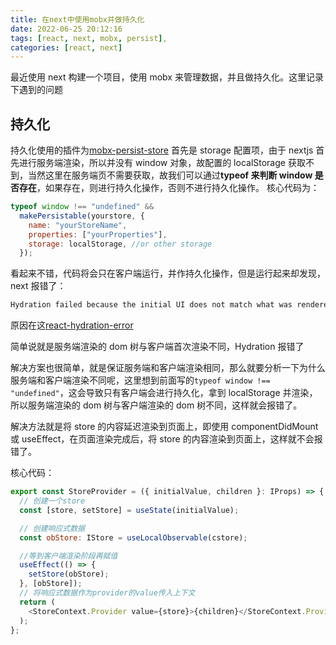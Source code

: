 ```yaml
---
title: 在next中使用mobx并做持久化
date: 2022-06-25 20:12:16
tags: [react, next, mobx, persist],
categories: [react, next]
---
```


最近使用 next 构建一个项目，使用 mobx 来管理数据，并且做持久化。这里记录下遇到的问题

## 持久化

持久化使用的插件为[mobx-persist-store](https://github.com/quarrant/mobx-persist-store)
首先是 storage 配置项，由于 nextjs 首先进行服务端渲染，所以并没有 window 对象，故配置的 localStorage 获取不到，当然这里在服务端页不需要获取，故我们可以通过**typeof 来判断 window 是否存在**，如果存在，则进行持久化操作，否则不进行持久化操作。
核心代码为：

```javascript
typeof window !== "undefined" &&
  makePersistable(yourstore, {
    name: "yourStoreName",
    properties: ["yourProperties"],
    storage: localStorage, //or other storage
  });
```

看起来不错，代码将会只在客户端运行，并作持久化操作，但是运行起来却发现，next 报错了：

```javascript
Hydration failed because the initial UI does not match what was rendered on the server
```

原因在这[react-hydration-error](https://nextjs.org/docs/messages/react-hydration-error)

简单说就是服务端渲染的 dom 树与客户端首次渲染不同，Hydration 报错了

解决方案也很简单，就是保证服务端和客户端渲染相同，那么就要分析一下为什么服务端和客户端渲染不同呢，这里想到前面写的`typeof window !== "undefined"`，这会导致只有客户端会进行持久化，拿到 localStorage 并渲染，所以服务端渲染的 dom 树与客户端渲染的 dom 树不同，这样就会报错了。

解决方法就是将 store 的内容延迟渲染到页面上，即使用 componentDidMount 或 useEffect，在页面渲染完成后，将 store 的内容渲染到页面上，这样就不会报错了。

核心代码：

```javascript
export const StoreProvider = ({ initialValue, children }: IProps) => {
  // 创建一个store
  const [store, setStore] = useState(initialValue);

  // 创建响应式数据
  const obStore: IStore = useLocalObservable(cstore);

  //等到客户端渲染阶段再赋值
  useEffect(() => {
    setStore(obStore);
  }, [obStore]);
  // 将响应式数据作为provider的value传入上下文
  return (
    <StoreContext.Provider value={store}>{children}</StoreContext.Provider>
  );
};
```

